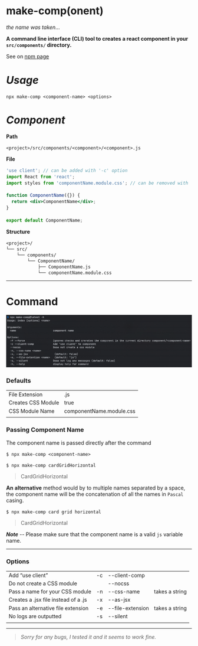 # make-comp(onent)

_the name was taken…_

**A command line interface (CLI) tool to creates a react component in your `src/components/` directory.**

See on [npm page](https://www.npmjs.com/package/make-comp)

# ***Usage***
```
npx make-comp <component-name> <options>
```

# ***Component***

**Path**

```
<project>/src/components/<component>/<component>.js
```

**File**

```jsx
'use client'; // can be added with '-c' option
import React from 'react';
import styles from 'componentName.module.css'; // can be removed with '--nocss' option

function ComponentName({}) {
  return <div>ComponentName</div>;
}

export default ComponentName;
```

**Structure**

```
<project>/
└── src/
    └── components/
        └── ComponentName/
            ├── ComponentName.js
            └── componentName.module.css
```

---

# Command

![command help](readme/command_help.png)

### Defaults

|                    |                          |
| ------------------ | ------------------------ |
| File Extension     | .js                      |
| Creates CSS Module | true                     |
| CSS Module Name    | componentName.module.css |
|                    |                          |

### Passing Component Name

The component name is passed directly after the command

```
$ npx make-comp <component-name>
```

```
$ npx make-comp cardGridHorizontal
```

> CardGridHorizontal

**An** **alternative** method would by to multiple names separated by a space, the component name will be the concatenation of all the names in `Pascal` casing.

```
$ npx make-comp card grid horizontal
```

> CardGridHorizontal

**_Note_** -- Please make sure that the component name is a valid `js` variable name.

---

### Options

|                                      |     |                  |                |
| ------------------------------------ | --- | ---------------- | -------------- |
| Add “use client”                     | -c  | --client-comp    |                |
| Do not create a CSS module           |     | --nocss          |                |
| Pass a name for your CSS module      | -n  | --css-name       | takes a string |
| Creates a .jsx file instead of a .js | -x  | --as-jsx         |                |
| Pass an alternative file extension   | -e  | --file-extension | takes a string |
| No logs are outputted                | -s  | --silent         |                |
|                                      |     |                  |                |

---

> *Sorry for any bugs, I tested it and it seems to work fine.*
